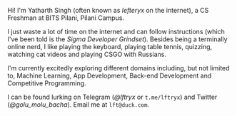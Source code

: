 Hi! I'm Yatharth Singh (often known as _lefteryx_ on the internet), a CS Freshman at BITS Pilani, Pilani Campus.

I just waste a lot of time on the internet and can follow instructions (which I've been told is the _Sigma Developer Grindset_).
Besides being a terminally online nerd, I like playing the keyboard, playing table tennis, quizzing, watching cat videos and playing CSGO with Russians.

I'm currently excitedly exploring different domains including, but not limited to, Machine Learning, App Development, Back-end Development and Competitive Programming.

I can be found lurking on Telegram (_@lftryx_ or ```t.me/lftryx```) and Twitter (_@golu_molu_bacha_).
Email me at ```lft@duck.com```.

<!---
lefteryx/lefteryx is a ✨ special ✨ repository because its `README.md` (this file) appears on your GitHub profile.
You can click the Preview link to take a look at your changes.
--->
